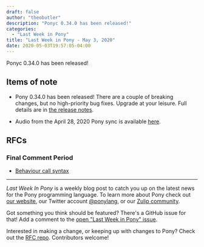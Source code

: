 ```yaml
---
draft: false
author: "theobutler"
description: "Ponyc 0.34.0 has been released!"
categories:
  - "Last Week in Pony"
title: "Last Week in Pony - May 3, 2020"
date: 2020-05-03T19:57:05-04:00
---
```


Ponyc 0.34.0 has been released!
<!--more-->

## Items of note

- Pony 0.34.0 has been released! There are a couple of breaking changes, but no high-priority bug fixes. Upgrade at your leisure. Full details are in [the release notes](https://www.ponylang.io/blog/2020/05/0.34.0-released/).

- Audio from the April 28, 2020 Pony sync is available [here](https://sync-recordings.ponylang.io/r/2020_04_28.m4a).

## RFCs

### Final Comment Period

- [Behaviour call syntax](https://github.com/ponylang/rfcs/pull/163)

---

_Last Week In Pony_ is a weekly blog post to catch you up on the latest news for the Pony programming language. To learn more about Pony check out [our website](https://ponylang.io), our Twitter account [@ponylang](https://twitter.com/ponylang), or our [Zulip community](https://ponylang.zulipchat.com).

Got something you think should be featured? There's a GitHub issue for that! Add a comment to the [open "Last Week in Pony" issue](https://github.com/ponylang/ponylang.github.io/issues?q=is%3Aissue+is%3Aopen+label%3Alast-week-in-pony).

Interested in making a change, or keeping up with changes to Pony? Check out the [RFC repo](https://github.com/ponylang/rfcs). Contributors welcome!

